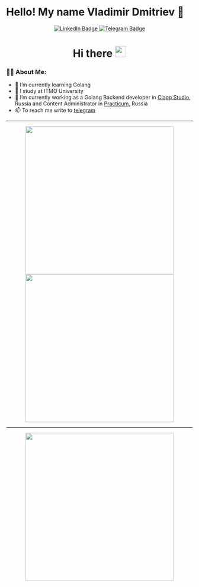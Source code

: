 # Hello! My name Vladimir Dmitriev 👋
<div align="center">
  <div id="badges">
    <a href="https://www.linkedin.com/in/v0hmly/">
      <img src="https://img.shields.io/badge/LinkedIn-blue?style=for-the-badge&logo=linkedin&logoColor=white" alt="LinkedIn Badge"/>
    </a>
    <a href="https://t.me/v0hmly">
      <img src="https://img.shields.io/badge/Telegram-blue?style=for-the-badge&logo=telegram&logoColor=white" alt="Telegram Badge"/>
    </a>
  </div>
  <img src="https://komarev.com/ghpvc/?username=brainlux&style=flat-square&color=blue" alt=""/>
  
  <h1>
  Hi there
  <img src="https://media.giphy.com/media/hvRJCLFzcasrR4ia7z/giphy.gif" width="30px" height="30px"/>
  </h1>
</div>

### :man_technologist: About Me:
- 🌱 I’m currently learning Golang
- 🔭 I study at ITMO University
- 🤔 I’m currently working as a Golang Backend developer in [Clapp Studio](https://clapp.studio/), Russia and Content Administrator in [Practicum](https://practicum.com/), Russia
- 📫 To reach me write to [telegram](https://t.me/v0hmly)


---
<p align = "center">
  <img src = "https://github-readme-stats.vercel.app/api?username=v0hm&count_private=true&show_icons=true&theme=tokyonight&hide_border=true" width = 400>
  <img src = "https://github-readme-streak-stats.herokuapp.com?user=v0hm&theme=tokyonight&hide_border=true" width = 400>
</p>

---

<p align = "center">
  <img src = "https://github-readme-stats.vercel.app/api/top-langs/?username=v0hm&layout=compact&langs_count=4&theme=tokyonight&hide=java,C%23&hide_border=true" width = 400>
</p
